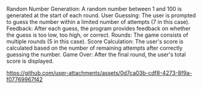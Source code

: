 Random Number Generation: A random number between 1 and 100 is generated at the start of each round.
User Guessing: The user is prompted to guess the number within a limited number of attempts (7 in this case).
Feedback: After each guess, the program provides feedback on whether the guess is too low, too high, or correct.
Rounds: The game consists of multiple rounds (5 in this case).
Score Calculation: The user's score is calculated based on the number of remaining attempts after correctly guessing the number.
Game Over: After the final round, the user's total score is displayed.

https://github.com/user-attachments/assets/0d7ca03b-cdf8-4273-8f9a-f07769967f42

